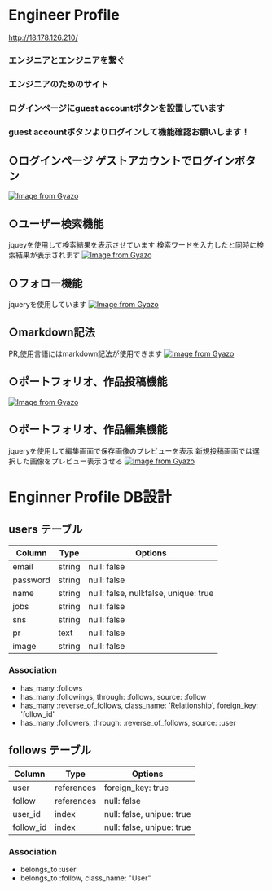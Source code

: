 # Engineer Profile
http://18.178.126.210/

### エンジニアとエンジニアを繋ぐ
### エンジニアのためのサイト

### ログインページにguest accountボタンを設置しています
### guest accountボタンよりログインして機能確認お願いします！

## ○ログインページ ゲストアカウントでログインボタン
[![Image from Gyazo](https://i.gyazo.com/e6b52e003d26203e4ee0bcdec2782824.jpg)](https://gyazo.com/e6b52e003d26203e4ee0bcdec2782824)

## ○ユーザー検索機能
jqueyを使用して検索結果を表示させています
検索ワードを入力したと同時に検索結果が表示されます
[![Image from Gyazo](https://i.gyazo.com/e98c638ae907280ea4c3ebb7e57278a6.gif)](https://gyazo.com/e98c638ae907280ea4c3ebb7e57278a6)

## ○フォロー機能
jqueryを使用しています
[![Image from Gyazo](https://i.gyazo.com/8eba2931b05e1cd338d05f4d81d0b722.gif)](https://gyazo.com/8eba2931b05e1cd338d05f4d81d0b722)

## ○markdown記法
PR,使用言語にはmarkdown記法が使用できます
[![Image from Gyazo](https://i.gyazo.com/2868bc434bfce2037aad7db18c13aecb.jpg)](https://gyazo.com/2868bc434bfce2037aad7db18c13aecb)

## ○ポートフォリオ、作品投稿機能
[![Image from Gyazo](https://i.gyazo.com/8b6e94601fcdedf98b980d2dfc0ba8a1.jpg)](https://gyazo.com/8b6e94601fcdedf98b980d2dfc0ba8a1)

## ○ポートフォリオ、作品編集機能
jqueryを使用して編集画面で保存画像のプレビューを表示
新規投稿画面では選択した画像をプレビュー表示させる
[![Image from Gyazo](https://i.gyazo.com/fba6117b7ecd283643d797463bfdd991.gif)](https://gyazo.com/fba6117b7ecd283643d797463bfdd991)

# Enginner Profile DB設計

## users テーブル
|Column|Type|Options|
|------|----|-------|
|email|string|null: false|
|password|string|null: false|
|name|string|null: false, null:false, unique: true|
|jobs|string|null: false|
|sns|string|null: false|
|pr|text|null: false|
|image|string|null: false|
### Association
- has_many :follows
- has_many :followings, through: :follows, source: :follow
- has_many :reverse_of_follows, class_name: 'Relationship', foreign_key: 'follow_id'
- has_many :followers, through: :reverse_of_follows, source: :user

## follows テーブル
|Column|Type|Options|
|------|----|-------|
|user|references|foreign_key: true|
|follow|references|null: false|
|user_id|index|null: false, unipue: true|
|follow_id|index|null: false, unipue: true|
### Association
- belongs_to :user
- belongs_to :follow, class_name: "User"
